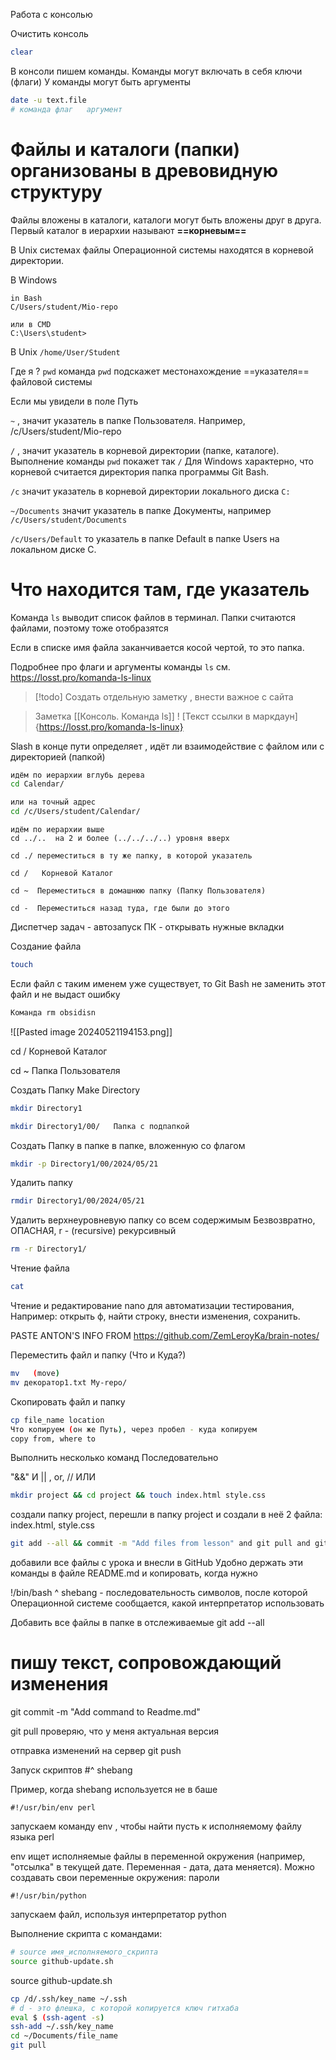 Работа с консолью

Очистить консоль 
```bash
clear
```

В консоли пишем команды. Команды могут включать в себя ключи (флаги)
У команды могут быть аргументы 

```bash
date -u text.file
# команда флаг   аргумент    
```

# Файлы и каталоги (папки) организованы в древовидную структуру
Файлы вложены в каталоги, каталоги могут быть вложены друг в друга.
Первый каталог в иерархии называют **==корневым==**

В Unix системах файлы Операционной системы находятся в корневой директории.

В Windows 
```
in Bash
C/Users/student/Mio-repo

или в CMD
C:\Users\student>
```

В Unix 
``` /home/User/Student ```

Где я ?
`pwd` команда `pwd`  подскажет местонахождение ==указателя== файловой системы 

Если мы увидели в поле Путь

`~` , значит указатель в папке Пользователя. Например,  /c/Users/student/Mio-repo

`/` , значит указатель в корневой директории (папке, каталоге). Выполнение команды `pwd` покажет так `/` Для Windows характерно, что корневой считается директория папка программы Git Bash.

`/c` значит указатель в корневой директории локального диска `С:`

`~/Documents` значит указатель в папке Документы, например `/c/Users/student/Documents`

`/c/Users/Default` то указатель в папке Default в папке Users на локальном диске С.

# Что находится там, где указатель
Команда `ls` выводит список файлов в терминал. Папки считаются файлами, поэтому тоже отобразятся

Если в списке имя файла заканчивается косой чертой, то это папка.

Подробнее про флаги и аргументы команды `ls` см. https://losst.pro/komanda-ls-linux


> [!todo] Создать отдельную заметку , внести важное с сайта

>Заметка [[Консоль. Команда ls]]
>! [Текст ссылки в маркдаун] {https://losst.pro/komanda-ls-linux}

Slash в конце пути определяет , идёт ли взаимодействие с файлом или с директорией (папкой)

``` bash
идём по иерархии вглубь дерева
cd Calendar/

или на точный адрес 
cd /c/Users/student/Calendar/
```

```
идём по иерархии выше
cd ../..  на 2 и более (../../../..) уровня вверх

cd ./ переместиться в ту же папку, в которой указатель

cd /   Корневой Каталог

cd ~  Переместиться в домашнюю папку (Папку Пользователя)  

cd -  Переместиться назад туда, где были до этого
```

Диспетчер задач - автозапуск ПК - открывать нужные вкладки

Создание файла 

 ```bash
touch
```
Если файл с таким именем уже существует, то Git Bash не заменить этот файл и не выдаст ошибку

```bash
Команда rm obsidisn
```

![[Pasted image 20240521194153.png]]

cd /   Корневой Каталог

cd ~  Папка Пользователя  


Создать Папку Make Directory
```bash
mkdir Directory1

mkdir Directory1/00/   Папка с подпапкой
```


Создать Папку в папке в папке, вложенную со флагом
```bash
mkdir -p Directory1/00/2024/05/21
```

Удалить папку
```bash
rmdir Directory1/00/2024/05/21
```

Удалить верхнеуровневую папку со всем содержимым Безвозвратно, ОПАСНАЯ, 
r - (recursive) рекурсивный
```bash
rm -r Directory1/
```

Чтение файла 
```bash
cat
``` 

Чтение и редактирование 
nano
для автоматизации тестирования, Например: открыть ф, найти строку, внести изменения, сохранить. 

PASTE ANTON'S INFO FROM https://github.com/ZemLeroyKa/brain-notes/

Переместить файл и папку (Что и Куда?)
```bash
mv   (move)
mv декоратор1.txt My-repo/

```   

Скопировать файл и папку
```bash
cp file_name location
Что копируем (он же Путь), через пробел - куда копируем 
copy from, where to

```

Выполнить несколько команд Последовательно

"&&"  И
|| , or, // ИЛИ 

```bash
mkdir project && cd project && touch index.html style.css
```
создали папку project, перешли в папку project  и создали в неё 2 файла: index.html, style.css

```bash
git add --all && commit -m "Add files from lesson" and git pull and git push

```
добавили все файлы с урока и внесли в GitHub
Удобно держать эти команды в файле README.md и копировать, когда нужно

!/bin/bash
^ shebang - последовательность символов, после которой Операционной системе сообщается, какой интерпретатор использовать

Добавить все файлы в папке в отслеживаемые 
git add --all
# пишу текст, сопровождающий изменения
git commit -m "Add command to Readme.md"

git pull
проверяю, что у меня актуальная версия

отправка изменений на сервер
git push

Запуск скриптов 
#^ shebang 

Пример, когда shebang используется не в баше

```
#!/usr/bin/env perl
```
запускаем команду env , чтобы найти пусть к исполняемому файлу языка perl

env ищет исполняемые файлы в переменной окружения (например, "отсылка" в текущей дате. Переменная - дата, дата меняется). Можно создавать свои переменные окружения: пароли


```
#!/usr/bin/python
```
запускаем файл, используя интерпретатор python


Выполнение скрипта с командами:

```bash
# source имя_исполняемого_скрипта
source github-update.sh
```
source github-update.sh

```bash
cp /d/.ssh/key_name ~/.ssh
# d - это флешка, с которой копируется ключ гитхаба
eval $ (ssh-agent -s)
ssh-add ~/.ssh/key_name
cd ~/Documents/file_name
git pull

```


